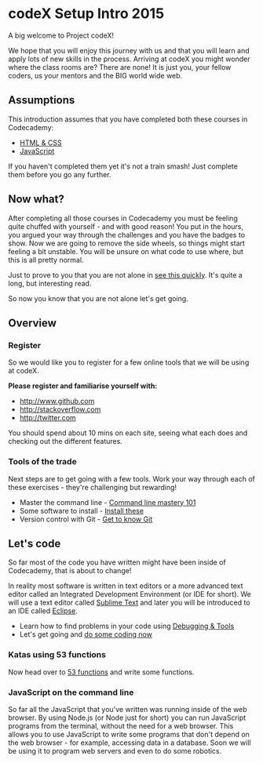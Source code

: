 # codeX Setup Intro 2015

A big welcome to Project codeX!

We hope that you will enjoy this journey with us and that you will learn and apply lots of new skills in the process. Arriving at codeX you might wonder where the class rooms are? There are none! It is just you, your fellow coders, us your mentors and the BIG world wide web.

## Assumptions

This introduction assumes that you have completed both these courses in Codecademy:

 * [HTML & CSS](http://www.codecademy.com/en/tracks/web)
 * [JavaScript](http://www.codecademy.com/en/tracks/javascript)

If you haven't completed them yet it's not a train smash! Just complete them before you go any further.

## Now what?

After completing all those courses in Codecademy you must be feeling quite chuffed with yourself - and with good reason! You put in the hours, you argued your way through the challenges and you have the badges to show. Now we are going to remove the side wheels, so things might start feeling a bit unstable. You will be unsure on what code to use where, but this is all pretty normal.

Just to prove to you that you are not alone in [see this quickly](http://www.vikingcodeschool.com/posts/why-learning-to-code-is-so-damn-hard). It's quite a long, but interesting read.

So now you know that you are not alone let's get going.

## Overview

### Register

So we would like you to register for a few online tools that we will be using at codeX.

**Please register and familiarise yourself with:**

* http://www.github.com
* http://stackoverflow.com
* http://twitter.com

You should spend about 10 mins on each site, seeing what each does and checking out the different features.

### Tools of the trade

Next steps are to get going with a few tools.
Work your way through each of these exercises - they're challenging but rewarding!

* Master the command line - [Command line mastery 101](command_line.md)
* Some software to install - [Install these](software_to_install.md)
* Version control with Git - [Get to know Git](know_git.md)

## Let's code

So far most of the code you have written might have been inside of Codecademy, that is about to change!

In reality most software is written in text editors or a more advanced text editor called an Integrated Development Environment (or IDE for short). We will use a text editor called [Sublime Text](http://www.sublimetext.com/) and later you will be introduced to an IDE called [Eclipse](https://eclipse.org/).

* Learn how to find problems in your code using [Debugging & Tools](debug_tools.md)
* Let's get going and [do some coding now](lets_code.md)

### Katas using 53 functions

Now head over to [53 functions](https://github.com/codex-academy/53functions/blob/master/README.md) and write some functions.



### JavaScript on the command line

So far all the JavaScript that you've written was running inside of the web browser.
By using Node.js (or Node just for short) you can run JavaScript programs from the terminal, without the need for a web browser. This allows you to use JavaScript to write some programs that don't depend on the web browser - for example, accessing data in a database. Soon we will be using it to program web servers and even to do some robotics.
